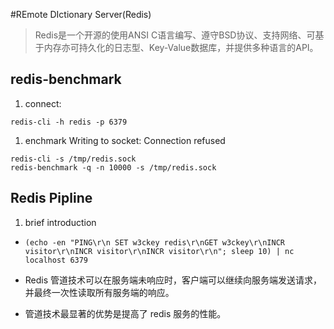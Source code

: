 #REmote DIctionary Server(Redis)

> Redis是一个开源的使用ANSI C语言编写、遵守BSD协议、支持网络、可基于内存亦可持久化的日志型、Key-Value数据库，并提供多种语言的API。

## redis-benchmark

1. connect:

```
redis-cli -h redis -p 6379
```

1. enchmark Writing to socket: Connection refused

```
redis-cli -s /tmp/redis.sock
redis-benchmark -q -n 10000 -s /tmp/redis.sock
```

## Redis Pipline

1. brief introduction

* `(echo -en "PING\r\n SET w3ckey redis\r\nGET w3ckey\r\nINCR visitor\r\nINCR visitor\r\nINCR visitor\r\n"; sleep 10) | nc localhost 6379`

* Redis 管道技术可以在服务端未响应时，客户端可以继续向服务端发送请求，并最终一次性读取所有服务端的响应。

* 管道技术最显著的优势是提高了 redis 服务的性能。
